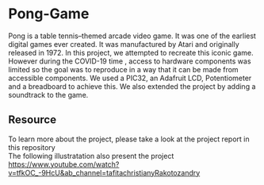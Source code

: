 # Pong-Game
Pong is a table tennis–themed arcade video game. It  was one of the earliest digital games ever created. It was manufactured by Atari and originally released in 1972. In this project, we attempted to recreate this iconic game. However during the COVID-19 time , access to hardware components was limited so the goal was to reproduce in a way that it can be made from accessible components. We used a PIC32, an Adafruit LCD, Potentiometer and a breadboard to achieve this. We also extended the project by adding a soundtrack to the game. 

##  Resource
To learn more about the project, please take a look at the project report in this repository <br />
The following illustratation also present the project https://www.youtube.com/watch?v=tfkOC_-9HcU&ab_channel=tafitachristianyRakotozandry
